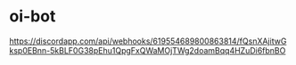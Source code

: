 # oi-bot
https://discordapp.com/api/webhooks/619554689800863814/fQsnXAjitwGksp0EBnn-5kBLF0G38pEhu1QpgFxQWaMOjTWg2doamBqq4HZuDi6fbnBO
